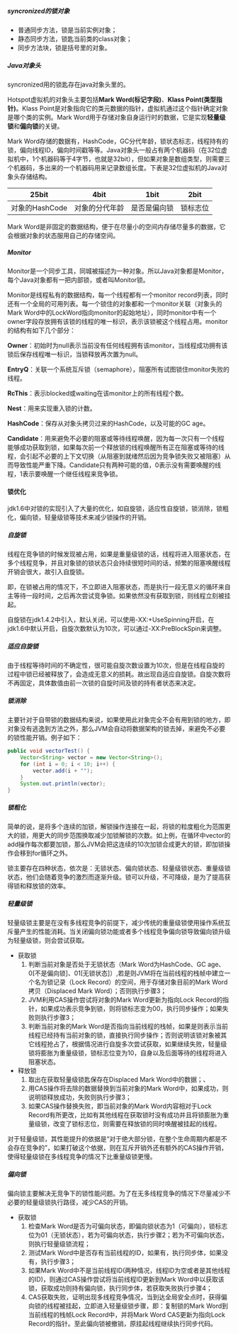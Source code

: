 ##### syncronized的锁对象

- 普通同步方法，锁是当前实例对象；
- 静态同步方法，锁匙当前类的class对象；
- 同步方法块，锁是括号里的对象。

##### Java对象头

syncronized用的锁匙存在java对象头里的。

Hotspot虚拟机的对象头主要包括**Mark Word(标记字段)**、**Klass Point(类型指针)**。Klass Point是对象指向它的类元数据的指针，虚拟机通过这个指针确定对象是哪个类的实例。Mark Word用于存储对象自身运行时的数据，它是实现**轻量级锁**和**偏向锁**的关键。

Mark Word存储的数据有，HashCode，GC分代年龄，锁状态标志，线程持有的锁，偏向线程ID，偏向时间戳等等。Java对象头一般占有两个机器码（在32位虚拟机中，1个机器码等于4字节，也就是32bit），但如果对象是数组类型，则需要三个机器码，多出来的一个机器码用来记录数组长度。下表是32位虚拟机的Java对象头存储结构。

| 25bit          | 4bit           | 1bit         | 2bit     |
| -------------- | -------------- | ------------ | -------- |
| 对象的HashCode | 对象的分代年龄 | 是否是偏向锁 | 锁标志位 |

Mark Word是非固定的数据结构，便于在尽量小的空间内存储尽量多的数据，它会根据对象的状态服用自己的存储空间。



##### Monitor

Monitor是一个同步工具，同城被描述为一种对象。所以Java对象都是Monitor，每个Java对象都有一把内部锁，或者叫Monitor锁。

Monitor是线程私有的数据结构，每一个线程都有一个monitor record列表，同时还有一个全局的可用列表。每一个锁住的对象都和一个monitor关联（对象头的Mark Word中的LockWord指向monitor的起始地址），同时monitor中有一个owner字段存放拥有该锁的线程的唯一标识，表示该锁被这个线程占用。monitor的结构有如下几个部分：

**Owner**：初始时为null表示当前没有任何线程拥有该monitor，当线程成功拥有该锁后保存线程唯一标识，当锁释放再次置为null。

**EntryQ**：关联一个系统互斥锁（semaphore），阻塞所有试图锁住monitor失败的线程。

**RcThis**：表示blocked或waiting在该monitor上的所有线程个数。

**Nest**：用来实现重入锁的计数。

**HashCode**：保存从对象头拷贝过来的HashCode，以及可能的GC age。

**Candidate**：用来避免不必要的阻塞或等待线程唤醒，因为每一次只有一个线程能够成功获取到锁，如果每次前一个释放锁的线程唤醒所有正在阻塞或等待的线程，会引起不必要的上下文切换（从阻塞到就绪然后因为竞争锁失败又被阻塞）从而导致性能严重下降。Candidate只有两种可能的值，0表示没有需要唤醒的线程，1表示要唤醒一个继任线程来竞争锁。



#### 锁优化

jdk1.6中对锁的实现引入了大量的优化，如自旋锁，适应性自旋锁，锁消除，锁粗化，偏向锁，轻量级锁等技术来减少锁操作的开销。

##### 自旋锁

线程在竞争锁的时候发现被占用，如果是重量级锁的话，线程将进入阻塞状态，在多个线程竞争，并且对象锁的锁状态只会持续很短时间的话，频繁的阻塞唤醒线程开销会很大，故引入自旋锁。

即，在锁被占用的情况下，不立即进入阻塞状态，而是执行一段无意义的循环来自主等待一段时间，之后再次尝试竞争锁。如果依然没有获取到锁，则线程立刻被挂起。

自旋锁在jdk1.4.2中引入，默认关闭，可以使用-XX:+UseSpinning开启，在jdk1.6中默认开启，自旋次数默认为10次，可以通过-XX:PreBlockSpin来调整。

##### 适应自旋锁

由于线程等待时间的不确定性，很可能自旋次数设置为10次，但是在线程自旋的过程中锁已经被释放了，会造成无意义的损耗。故出现自适应自旋锁。自旋次数将不再固定，具体数值由前一次锁的自旋时间及锁的持有者状态来决定。

##### 锁消除

主要针对于自带锁的数据结构来说，如果使用此对象完全不会有用到锁的地方，即对象没有逃逸到方法之外，那么JVM会自动将数据架构的锁去掉，来避免不必要的锁性能开销。例子如下：

```java
public void vectorTest() {
    Vector<String> vector = new Vector<String>();
    for (int i = 0; i < 10; i++) {
        vector.add(i + "");
    }
    System.out.println(vector);
}
```



##### 锁粗化

简单的说，是将多个连续的加锁，解锁操作连接在一起，将锁的粒度粗化为范围更大的锁，用更大的同步范围换取减少加锁解锁的次数。如上例，在循环中vector的add操作每次都要加锁，那么JVM会把这连续的10次加锁合成更大的锁，即加锁操作会移到for循环之外。





锁主要存在四种状态，依次是：无锁状态、偏向锁状态、轻量级锁状态、重量级锁状态，他们会随着竞争的激烈而逐渐升级。锁可以升级，不可降级，是为了提高获得锁和释放锁的效率。

##### 轻量级锁

轻量级锁主要是在没有多线程竞争的前提下，减少传统的重量级锁使用操作系统互斥量产生的性能消耗。当关闭偏向锁功能或者多个线程竞争偏向锁导致偏向锁升级为轻量级锁，则会尝试获取。

- 获取锁
  1. 判断当前对象是否处于无锁状态（Mark Word为HashCode、GC age、0[不是偏向锁]、01[无锁状态]）,若是则JVM将在当前线程的栈帧中建立一个名为锁记录（Lock Record）的空间，用于存储对象目前的Mark Word拷贝（Displaced Mark Word）；否则执行步骤3；
  2. JVM利用CAS操作尝试将对象的Mark Word更新为指向Lock Record的指针，如果成功表示竞争到锁，则将锁标志变为00，执行同步操作；如果失败则执行步骤3；
  3. 判断当前对象的Mark Word是否指向当前线程的栈帧，如果是则表示当前线程已经持有当前对象的锁，直接执行同步操作；否则说明该锁对象被其它线程抢占了，根据情况进行自旋多次尝试获取，如果继续失败，轻量级锁将膨胀为重量级锁，锁标志位变为10，自身以及后面等待的线程将进入阻塞状态。
- 释放锁
  1. 取出在获取轻量级锁匙保存在Displaced Mark Word中的数据；、
  2. 用CAS操作将去除的数据替换到当前对象的Mark Word中，如果成功，则说明锁释放成功，失败则执行步骤3；
  3. 如果CAS操作替换失败，即当前对象的Mark Word内容相对于Lock Record有所更改，比如有其他线程在获取锁时没有成功并且将锁膨胀为重量级锁，改变了锁标志位，则需要在释放锁的同时唤醒被挂起的线程。

对于轻量级锁，其性能提升的依据是“对于绝大部分锁，在整个生命周期内都是不会存在竞争的”，如果打破这个依据，则在互斥开销外还有额外的CAS操作开销，使得轻量级锁在多线程竞争的情况下比重量级锁更慢。

##### 偏向锁

偏向锁主要解决无竞争下的锁性能问题。为了在无多线程竞争的情况下尽量减少不必要的轻量级锁执行路径，减少CAS的开销。

- 获取锁
  1. 检查Mark Word是否为可偏向状态，即偏向锁状态为1（可偏向），锁标志位为01（无锁状态），若为可偏向状态，执行步骤2；若为不可偏向状态，则执行轻量级锁流程；
  2. 测试Mark Word中是否存有当前线程的ID，如果有，执行同步体，如果没有，执行步骤3；
  3. 如果Mark Word中不是当前线程ID(两种情况，线程ID为空或者是其他线程的ID)，则通过CAS操作尝试将当前线程ID更新到Mark Word中以获取该锁，获取成功则持有偏向锁，执行同步体，若获取失败执行步骤4；
  4. CAS获取失败，证明出现多线程竞争情况，当到达全局安全点时，获得偏向锁的线程被挂起，立即进入轻量级锁步骤，即：复制锁的Mark Word到当前线程的栈帧Lock Record中，并将Mark Word CAS更新为指向Lock Record的指针。至此偏向锁被撤销，原挂起线程继续执行同步代码。